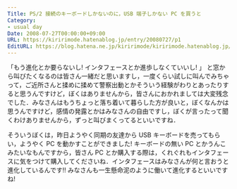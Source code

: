 ```yaml
---
Title: PS/2 接続のキーボードしかないのに，USB 端子しかない PC を買うと
Category:
- usual day
Date: 2008-07-27T00:00:00+09:00
URL: https://kiririmode.hatenablog.jp/entry/20080727/p1
EditURL: https://blog.hatena.ne.jp/kiririmode/kiririmode.hatenablog.jp/atom/entry/8454420450078214551
---
```



「もう進化とか要らないし! インタフェースとか進歩しなくていいし! 」
と窓から叫びたくなるのは皆さん一緒だと思いますし，一度くらい試しに叫んでみちゃって，ご近所さんと揉めに揉めて警察出動とかそういう経験がわりとあったりすると思うんですけど，ぼくはありませんから，皆さんにおかれましては大変残念でした．みなさんはもうちょっと落ち着いて暮らした方が良いと，ぼくなんかは思うんですけど，感情の発露とかはみなさんの自由ですし，ぼくが言ったって聞くわけありませんから，ずっと叫びまくってるといいですね．

そういうぼくは，昨日ようやく同期の友達から USB キーボードを売ってもらい，ようやく PC を動かすことができました! キーボードの無い PC とかうんこみたいなもんですから，皆さん PC とか購入する際は，くれぐれもインタフェースに気をつけて購入してくださいね．インタフェースはみなさんが何と言おうと進化しているんです!! みなさんも一生懸命泥のように働いて進化するといいですね!
